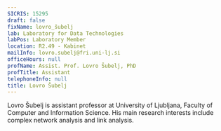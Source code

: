 ```yaml
---
SICRIS: 15295
draft: false
fixName: lovro_šubelj
lab: Laboratory for Data Technologies
labPos: Laboratory Member
location: R2.49 - Kabinet
mailInfo: lovro.subelj@fri.uni-lj.si
officeHours: null
profName: Assist. Prof. Lovro Šubelj, PhD
profTitle: Assistant
telephoneInfo: null
title: Lovro Šubelj
---
```



Lovro Šubelj is assistant professor at University of Ljubljana, Faculty of Computer and Information Science.
His main research interests include complex network analysis and link analysis.